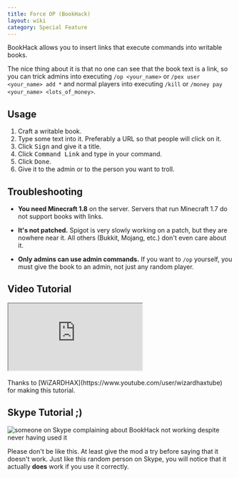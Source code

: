 ```yaml
---
title: Force OP (BookHack)
layout: wiki
category: Special Feature
---
```

BookHack allows you to insert links that execute commands into writable books.

The nice thing about it is that no one can see that the book text is a link, so you can trick admins into executing `/op <your_name>` or `/pex user <your_name> add *` and normal players into executing `/kill` or `/money pay <your_name> <lots_of_money>`.

## Usage
1. Craft a writable book.
2. Type some text into it. Preferably a URL so that people will click on it.
3. Click <kbd>Sign</kbd> and give it a title.
4. Click <kbd>Command Link</kbd> and type in your command.
5. Click <kbd>Done</kbd>.
6. Give it to the admin or to the person you want to troll.

## Troubleshooting
- **You need Minecraft 1.8** on the server. Servers that run Minecraft 1.7 do not support books with links.

- **It's not patched.** Spigot is very slowly working on a patch, but they are nowhere near it. All others (Bukkit, Mojang, etc.) don't even care about it.

- **Only admins can use admin commands.** If you want to `/op` yourself, you must give the book to an admin, not just any random player.

## Video Tutorial
<div class="embed-responsive embed-responsive-16by9">
  <iframe class="embed-responsive-item" src="https://www.youtube.com/embed/Z8umRki0p9g"></iframe>
</div>
<br>
Thanks to [WiZARDHAX](https://www.youtube.com/user/wizardhaxtube) for making this tutorial.

## Skype Tutorial ;)
![someone on Skype complaining about BookHack not working despite never having used it](https://cloud.githubusercontent.com/assets/10100202/7282607/62dfc2c2-e931-11e4-8181-ba33f477849f.jpg)

Please don't be like this. At least give the mod a try before saying that it doesn't work. Just like this random person on Skype, you will notice that it actually **does** work if you use it correctly.
